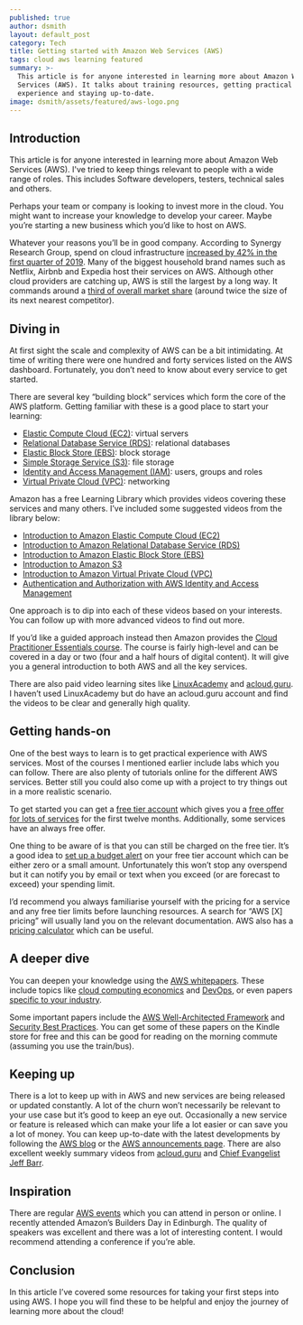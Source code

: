 ```yaml
---
published: true
author: dsmith
layout: default_post
category: Tech
title: Getting started with Amazon Web Services (AWS)
tags: cloud aws learning featured
summary: >-
  This article is for anyone interested in learning more about Amazon Web
  Services (AWS). It talks about training resources, getting practical
  experience and staying up-to-date.
image: dsmith/assets/featured/aws-logo.png
---
```

## Introduction
This article is for anyone interested in learning more about Amazon Web Services (AWS). I've tried to keep things relevant to people with a wide range of roles. This includes Software developers, testers, technical sales and others.

Perhaps your team or company is looking to invest more in the cloud. You might want to increase your knowledge to develop your career. Maybe you’re starting a new business which you’d like to host on AWS.

Whatever your reasons you’ll be in good company. According to Synergy Research Group, spend on cloud infrastructure [increased by 42% in the first quarter of 2019](https://www.srgresearch.com/articles/chasing-pack-gain-market-share-q1-amazon-maintains-clear-lead). Many of the biggest household brand names such as Netflix, Airbnb and Expedia host their services on AWS. Although other cloud providers are catching up, AWS is still the largest by a long way. It commands around a [third of overall market share](https://www.srgresearch.com/articles/chasing-pack-gain-market-share-q1-amazon-maintains-clear-lead) (around twice the size of its next nearest competitor).

## Diving in

At first sight the scale and complexity of AWS can be a bit intimidating. At time of writing there were one hundred and forty services listed on the AWS dashboard. Fortunately, you don’t need to know about every service to get started.

There are several key “building block” services which form the core of the AWS platform. Getting familiar with these is a good place to start your learning:

- [Elastic Compute Cloud (EC2)](https://www.aws.training/learningobject/video?id=16382): virtual servers
- [Relational Database Service (RDS)](https://aws.amazon.com/rds/): relational databases
- [Elastic Block Store (EBS)](https://aws.amazon.com/ebs/): block storage
- [Simple Storage Service (S3)](https://aws.amazon.com/s3/): file storage
- [Identity and Access Management (IAM)](https://aws.amazon.com/iam/): users, groups and roles
- [Virtual Private Cloud (VPC)](https://aws.amazon.com/vpc/): networking

Amazon has a free Learning Library which provides videos covering these services and many others. I’ve included some suggested videos from the library below:

- [Introduction to Amazon Elastic Compute Cloud (EC2)](https://www.aws.training/learningobject/video?id=16382)
- [Introduction to Amazon Relational Database Service (RDS)](https://www.aws.training/learningobject/video?id=16449)
- [Introduction to Amazon Elastic Block Store (EBS)](https://www.aws.training/learningobject/video?id=16445)
- [Introduction to Amazon S3](https://www.aws.training/learningobject/wbc?id=32727)
- [Introduction to Amazon Virtual Private Cloud (VPC)](https://www.aws.training/learningobject/video?id=15884)
- [Authentication and Authorization with AWS Identity and Access Management](https://www.aws.training/learningobject/video?id=16484)

One approach is to dip into each of these videos based on your interests. You can follow up with more advanced videos to find out more.

If you’d like a guided approach instead then Amazon provides the [Cloud Practitioner Essentials course](https://www.aws.training/learningobject/curriculum?id=27076). The course is fairly high-level and can be covered in a day or two (four and a half hours of digital content). It will give you a general introduction to both AWS and all the key services.

There are also paid video learning sites like [LinuxAcademy](https://linuxacademy.com/) and [acloud.guru](https://acloud.guru/). I haven’t used LinuxAcademy but do have an acloud.guru account and find the videos to be clear and generally high quality.

## Getting hands-on

One of the best ways to learn is to get practical experience with AWS services. Most of the courses I mentioned earlier include labs which you can follow. There are also plenty of tutorials online for the different AWS services. Better still you could also come up with a project to try things out in a more realistic scenario.

To get started you can get a [free tier account](https://aws.amazon.com/free/) which gives you a [free offer for lots of services](https://aws.amazon.com/free/#Free_Tier_details) for the first twelve months. Additionally, some services have an always free offer.

One thing to be aware of is that you can still be charged on the free tier. It’s a good idea to [set up a budget alert](https://docs.aws.amazon.com/awsaccountbilling/latest/aboutv2/budgets-create.html) on your free tier account which can be either zero or a small amount. Unfortunately this won’t stop any overspend but it can notify you by email or text when you exceed (or are forecast to exceed) your spending limit.

I’d recommend you always familiarise yourself with the pricing for a service and any free tier limits before launching resources. A search for “AWS [X] pricing” will usually land you on the relevant documentation. AWS also has a [pricing calculator](https://calculator.s3.amazonaws.com/index.html) which can be useful.

## A deeper dive

You can deepen your knowledge using the [AWS whitepapers](https://aws.amazon.com/whitepapers/). These include topics like [cloud computing economics](https://aws.amazon.com/whitepapers/#cloud-computing-economics) and [DevOps](https://aws.amazon.com/whitepapers/#dev-ops), or even papers [specific to your industry](https://aws.amazon.com/whitepapers/#industry).

Some important papers include the [AWS Well-Architected Framework](https://d1.awsstatic.com/whitepapers/architecture/AWS_Well-Architected_Framework.pdf) and [Security Best Practices](https://d1.awsstatic.com/whitepapers/Security/AWS_Security_Best_Practices.pdf). You can get some of these papers on the Kindle store for free and this can be good for reading on the morning commute (assuming you use the train/bus).

## Keeping up

There is a lot to keep up with in AWS and new services are being released or updated constantly. A lot of the churn won’t necessarily be relevant to your use case but it’s good to keep an eye out. Occasionally a new service or feature is released which can make your life a lot easier or can save you a lot of money. You can keep up-to-date with the latest developments by following the [AWS blog](https://aws.amazon.com/blogs/aws/) or the [AWS announcements page](https://aws.amazon.com/new). There are also excellent weekly summary videos from [acloud.guru](https://acloud.guru/series/aws-this-week) and [Chief Evangelist Jeff Barr](https://www.youtube.com/playlist?list=PLhr1KZpdzukfsuHJK5mv40wVsMMhgOZ-Q). 

## Inspiration

There are regular [AWS events](https://aws.amazon.com/events/explore-aws-events/?events-master-main.sort-by=item.additionalFields.startDateTime&events-master-main.sort-order=asc) which you can attend in person or online. I recently attended Amazon’s Builders Day in Edinburgh. The quality of speakers was excellent and there was a lot of interesting content. I would recommend attending a conference if you’re able.

## Conclusion

In this article I’ve covered some resources for taking your first steps into using AWS. I hope you will find these to be helpful and enjoy the journey of learning more about the cloud!
